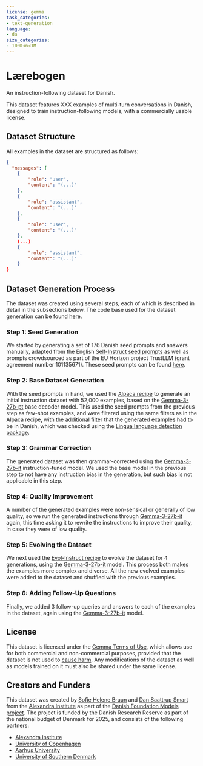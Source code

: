 ```yaml
---
license: gemma
task_categories:
- text-generation
language:
- da
size_categories:
- 100K<n<1M
---
```


# Lærebogen

An instruction-following dataset for Danish.

This dataset features XXX examples of multi-turn conversations in Danish, designed to
train instruction-following models, with a commercially usable license.


## Dataset Structure

All examples in the dataset are structured as follows:

```json
{
  "messages": [
	{
		"role": "user",
		"content": "(...)"
	},
	{
		"role": "assistant",
		"content": "(...)"
	},
	{
		"role": "user",
		"content": "(...)"
	},
	(...)
	{
		"role": "assistant",
		"content": "(...)"
	}
}
```


## Dataset Generation Process

The dataset was created using several steps, each of which is described in detail in the
subsections below. The code base used for the dataset generation can be found
[here](https://github.com/alexandrainst/laerebogen).

### Step 1: Seed Generation

We started by generating a set of 176 Danish seed prompts and answers manually, adapted
from the English [Self-Instruct seed
prompts](https://doi.org/10.18653/v1/2023.acl-long.754) as well as prompts crowdsourced
as part of the EU Horizon project TrustLLM (grant agreement number 101135671). These
seed prompts can be found
[here](https://github.com/alexandrainst/laerebogen/blob/main/data/seed_tasks.jsonl).

### Step 2: Base Dataset Generation

With the seed prompts in hand, we used the [Alpaca
recipe](https://github.com/tatsu-lab/stanford_alpaca) to generate an initial instruction
dataset with 52,000 examples, based on the
[Gemma-3-27b-pt](https://hf.co/google/gemma-3-27b-pt) base decoder model. This used the
seed prompts from the previous step as few-shot examples, and were filtered using the
same filters as in the Alpaca recipe, with the additional filter that the generated
examples had to be in Danish, which was checked using the [Lingua language detection
package](https://github.com/pemistahl/lingua-py).

### Step 3: Grammar Correction

The generated dataset was then grammar-corrected using the
[Gemma-3-27b-it](https://hf.co/google/gemma-3-27b-it) instruction-tuned model. We used
the base model in the previous step to not have any instruction bias in the generation,
but such bias is not applicable in this step.

### Step 4: Quality Improvement

A number of the generated examples were non-sensical or generally of low quality, so we
run the generated instructions through
[Gemma-3-27b-it](https://hf.co/google/gemma-3-27b-it) again, this time asking it to
rewrite the instructions to improve their quality, in case they were of low quality.

### Step 5: Evolving the Dataset

We next used the [Evol-Instruct recipe](https://doi.org/10.48550/arXiv.2304.12244) to
evolve the dataset for 4 generations, using the
[Gemma-3-27b-it](https://hf.co/google/gemma-3-27b-it) model. This process both makes the
examples more complex and diverse. All the new evolved examples were added to the
dataset and shuffled with the previous examples.

### Step 6: Adding Follow-Up Questions

Finally, we added 3 follow-up queries and answers to each of the examples in the
dataset, again using the [Gemma-3-27b-it](https://hf.co/google/gemma-3-27b-it) model.


## License

This dataset is licensed under the [Gemma Terms of
Use](https://ai.google.dev/gemma/terms), which allows use for both commercial and
non-commercial purposes, provided that the dataset is not used to [cause
harm](https://ai.google.dev/gemma/prohibited_use_policy). Any modifications of the
dataset as well as models trained on it must also be shared under the same license.


## Creators and Funders

This dataset was created by [Sofie Helene Bruun](https://hf.co/sofiehb) and [Dan
Saattrup Smart](https://huggingface.co/saattrupdan) from the [Alexandra
Institute](https://alexandra.dk) as part of the [Danish Foundation Models
project](https://www.foundationmodels.dk). The project is funded by the Danish Research
Reserve as part of the national budget of Denmark for 2025, and consists of the
following partners:

- [Alexandra Institute](https://alexandra.dk)
- [University of Copenhagen](https://www.ku.dk)
- [Aarhus University](https://www.au.dk)
- [University of Southern Denmark](https://www.sdu.dk)
